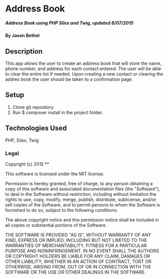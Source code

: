 # Address Book

##### Address Book using PHP Silex and Twig, updated 8/07/2015

#### By Jason Bethel

## Description

This app allows the user to create an address book that will store the name, phone number, and address for each contact entered. The user will be able to clear the entire list if needed. Upon creating a new contact or clearing the addres book the user should be taken to a confirmation page.

## Setup

1. Clone git repository
2. Run $ composer install in the project folder.


## Technologies Used

PHP, Silex, Twig

### Legal


Copyright (c) 2015 **

This software is licensed under the MIT license.

Permission is hereby granted, free of charge, to any person obtaining a copy
of this software and associated documentation files (the "Software"), to deal
in the Software without restriction, including without limitation the rights
to use, copy, modify, merge, publish, distribute, sublicense, and/or sell
copies of the Software, and to permit persons to whom the Software is
furnished to do so, subject to the following conditions:

The above copyright notice and this permission notice shall be included in
all copies or substantial portions of the Software.

THE SOFTWARE IS PROVIDED "AS IS", WITHOUT WARRANTY OF ANY KIND, EXPRESS OR
IMPLIED, INCLUDING BUT NOT LIMITED TO THE WARRANTIES OF MERCHANTABILITY,
FITNESS FOR A PARTICULAR PURPOSE AND NONINFRINGEMENT. IN NO EVENT SHALL THE
AUTHORS OR COPYRIGHT HOLDERS BE LIABLE FOR ANY CLAIM, DAMAGES OR OTHER
LIABILITY, WHETHER IN AN ACTION OF CONTRACT, TORT OR OTHERWISE, ARISING FROM,
OUT OF OR IN CONNECTION WITH THE SOFTWARE OR THE USE OR OTHER DEALINGS IN
THE SOFTWARE.
